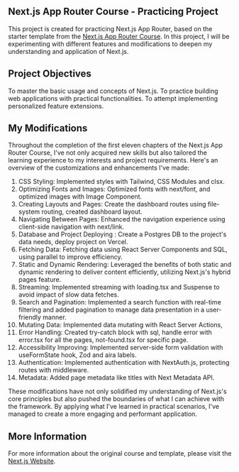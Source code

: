 ## Next.js App Router Course - Practicing Project

This project is created for practicing Next.js App Router, based on the starter template from the [Next.js App Router Course](https://nextjs.org/learn).
In this project, I will be experimenting with different features and modifications to deepen my understanding and application of Next.js.

## Project Objectives

To master the basic usage and concepts of Next.js.
To practice building web applications with practical functionalities.
To attempt implementing personalized feature extensions.

## My Modifications

Throughout the completion of the first eleven chapters of the Next.js App Router Course, I've not only acquired new skills but also tailored the learning experience to my interests and project requirements. Here's an overview of the customizations and enhancements I've made:

1. CSS Styling: Implemented styles with Tailwind, CSS Modules and clsx.
2. Optimizing Fonts and Images: Optimized fonts with next/font, and optimized images with Image Component.
3. Creating Layouts and Pages: Create the dashboard routes using file-system routing, created dashboard layout.
4. Navigating Between Pages: Enhanced the navigation experience using client-side navigation with next/link.
5. Database and Project Deploying : Create a Postgres DB to the project's data needs, deploy project on Vercel.
6. Fetching Data: Fetching data using React Server Components and SQL, using parallel to improve efficiency.
7. Static and Dynamic Rendering: Leveraged the benefits of both static and dynamic rendering to deliver content efficiently, utilizing Next.js's hybrid pages feature.
8. Streaming: Implemented streaming with loading.tsx and Suspense to avoid impact of slow data fetches.
9. Search and Pagination: Implemented a search function with real-time filtering and added pagination to manage data presentation in a user-friendly manner.
10. Mutating Data: Implemented data mutating with React Server Actions,
11. Error Handling: Created try-catch block with sql, handle error with error.tsx for all the pages, not-found.tsx for specific page.
12. Accessibility Improving: Implemented server-side form validation with useFormState hook, Zod and aira labels.
13. Authentication: Implemented authentication with NextAuth.js, protecting routes with middleware.
14. Metadata: Added page metadata like titles with Next Metadata API.

These modifications have not only solidified my understanding of Next.js's core principles but also pushed the boundaries of what I can achieve with the framework. By applying what I've learned in practical scenarios, I've managed to create a more engaging and performant application.

## More Information

For more information about the original course and template, please visit the [Next.js Website](https://nextjs.org/).
